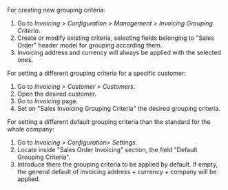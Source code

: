 For creating new grouping criteria:

1.  Go to *Invoicing \> Configuration \> Management \> Invoicing
    Grouping Criteria*.
2.  Create or modify existing criteria, selecting fields belonging to
    "Sales Order" header model for grouping according them.
3.  Invoicing address and currency will always be applied with the
    selected ones.

For setting a different grouping criteria for a specific customer:

1.  Go to *Invoicing \> Customer \> Customers*.
2.  Open the desired customer.
3.  Go to *Invoicing* page.
4.  Set on "Sales Invoicing Grouping Criteria" the desired grouping
    criteria.

For setting a different default grouping criteria than the standard for
the whole company:

1.  Go to *Invoicing \> Configuration\> Settings*.
2.  Locate inside "Sales Order Invoicing" section, the field "Default
    Grouping Criteria".
3.  Introduce there the grouping criteria to be applied by default. If
    empty, the general default of invoicing address + currency + company
    will be applied.
